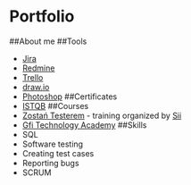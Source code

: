 # Portfolio
##About me
##Tools
* [Jira](https://www.atlassian.com/software/jira0)
* [Redmine](https://www.redmine.org/)
* [Trello](https://trello.com/) 
* [draw.io](https://app.diagrams.net/) 
* [Photoshop](https://www.adobe.com/pl/products/photoshop.html)
##Certificates
* [ISTQB](https://sjsi.org/ist-qb/certyfikaty)
##Courses
* [Zostań Testerem](https://sii.pl/szkolenia/zostan-testerem/) - training organized by [Sii](https://sii.pl/)
* [Gfi Technology Academy](https://gfieast.com/pl/kariera/akademia-gfi/)
##Skills
* SQL
* Software testing
* Creating test cases
* Reporting bugs
* SCRUM

